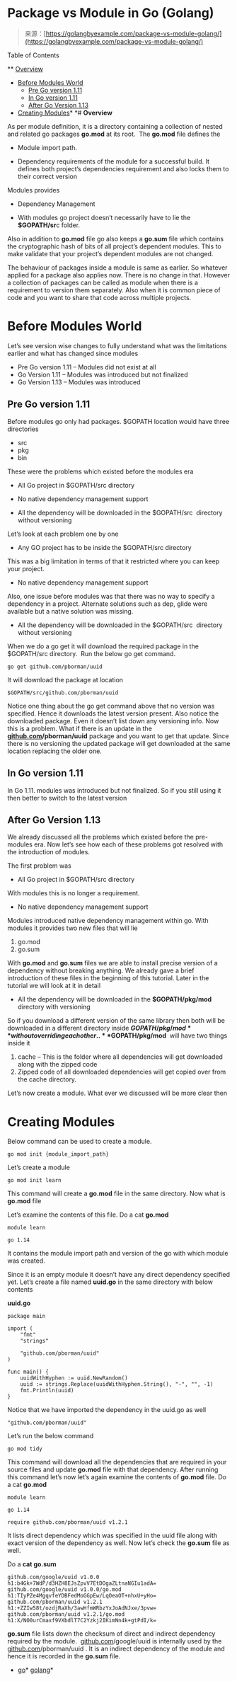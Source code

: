 <!--yml
category: 未分类
date: 2024-10-13 06:30:08
-->

# Package vs Module in Go (Golang)

> 来源：[https://golangbyexample.com/package-vs-module-golang/](https://golangbyexample.com/package-vs-module-golang/)

Table of Contents

 **   [Overview](#Overview "Overview")
*   [Before Modules World](#Before_Modules_World "Before Modules World")
    *   [Pre Go version 1.11](#Pre_Go_version_111 "Pre Go version 1.11")
    *   [In Go version 1.11](#In_Go_version_111 "In Go version 1.11")
    *   [After Go Version 1.13](#After_Go_Version_113 "After Go Version 1.13")
*   [Creating Modules](#Creating_Modules "Creating Modules")*  *# **Overview**

As per module definition, it is a directory containing a collection of nested and related go packages **go.mod** at its root.  The **go.mod** file defines the

*   Module import path.

*   Dependency requirements of the module for a successful build. It defines both project’s dependencies requirement and also locks them to their correct version

Modules provides

*   Dependency Management

*   With modules go project doesn’t necessarily have to lie the **$GOPATH/sr**c folder. 

Also in addition to **go.mod** file go also keeps a **go.sum** file which contains the cryptographic hash of bits of all project’s dependent modules. This to make validate that your project’s dependent modules are not changed.

The behaviour of packages inside a module is same as earlier. So whatever applied for a package also applies now. There is no change in that. However a collection of packages can be called as module when there is a requirement to version them separately. Also when it is common piece of code and you want to share that code across multiple projects.

# **Before Modules World**

Let’s see version wise changes to fully understand what was the limitations earlier and what has changed since modules

*   Pre Go version 1.11 – Modules did not exist at all
*   Go Version 1.11 – Modules was introduced but not finalized
*   Go Version 1.13 – Modules was introduced

## **Pre Go version 1.11**

Before modules go only had packages. $GOPATH location would have three directories

*   src
*   pkg
*   bin

These were the problems which existed before the modules era

*   All Go project in $GOPATH/src directory

*   No native dependency management support

*   All the dependency will be downloaded in the $GOPATH/src  directory without versioning

Let’s look at each problem one by one

*   Any GO project has to be inside the $GOPATH/src directory

This was a big limitation in terms of that it restricted where you can keep your project.

*   No native dependency management support

Also, one issue before modules was that there was no way to specify a dependency in a project. Alternate solutions such as dep, glide were available but a native solution was missing.

*   All the dependency will be downloaded in the $GOPATH/src  directory without versioning

When we do a go get it will download the required package in the $GOPATH/src directory.  Run the below go get command.

```
go get github.com/pborman/uuid
```

It will download the package at location

```
$GOPATH/src/github.com/pborman/uuid
```

Notice one thing about the go get command above that no version was specified. Hence it downloads the latest version present. Also notice the downloaded package. Even it doesn’t list down any versioning info. Now this is a problem. What if there is an update in the  **[github.com](http://github.com)/pborman/uuid** package and you want to get that update. Since there is no versioning the updated package will get downloaded at the same location replacing the older one.

## **In Go version 1.11**

In Go 1.11\. modules was introduced but not finalized. So if you still using it then better to switch to the latest version

## **After Go Version 1.13**

We already discussed all the problems which existed before the pre-modules era. Now let’s see how each of these problems got resolved with the introduction of modules.

The first problem was

*   All Go project in $GOPATH/src directory

With modules this is no longer a requirement.

*   No native dependency management support

Modules introduced native dependency management within go. With modules it provides two new files that will lie

1.  go.mod
2.  go.sum

With **go.mod** and **go.sum** files we are able to install precise version of a dependency without breaking anything. We already gave a brief introduction of these files in the beginning of this tutorial. Later in the tutorial we will look at it in detail

*   All the dependency will be downloaded in the **$GOPATH/pkg/mod**  directory with versioning

So if you download a different version of the same library then both will be downloaded in a different directory inside **$GOPATH/pkg/mod** without overriding each other.  . **$GOPATH/pkg/mod**  will have two things inside it

1.  cache – This is the folder where all dependencies will get downloaded along with the zipped code
2.  Zipped code of all downloaded dependencies will get copied over from the cache directory.

Let’s now create a module. What ever we discussed will be more clear then

# **Creating Modules**

Below command can be used to create a module.

```
go mod init {module_import_path}
```

Let’s create a module

```
go mod init learn
```

This command will create a **go.mod** file in the same directory. Now what is **go.mod** file

Let’s examine the contents of this file. Do a cat **go.mod**

```
module learn

go 1.14
```

It contains the module import path and version of the go with which module was created.

Since it is an empty module it doesn’t have any direct dependency specified yet. Let’s create a file named **uuid.go** in the same directory with below contents

**uuid.go**

```
package main

import (
	"fmt"
	"strings"

	"github.com/pborman/uuid"
)

func main() {
	uuidWithHyphen := uuid.NewRandom()
	uuid := strings.Replace(uuidWithHyphen.String(), "-", "", -1)
	fmt.Println(uuid)
}
```

Notice that we have imported the dependency in the uuid.go as well

```
"github.com/pborman/uuid"
```

Let’s run the below command

```
go mod tidy
```

This command will download all the dependencies that are required in your source files and update **go.mod** file with that dependency. After running this command let’s now let’s again examine the contents of **go.mod** file. Do a cat **go.mod**

```
module learn

go 1.14

require github.com/pborman/uuid v1.2.1
```

It lists direct dependency which was specified in the uuid file along with exact version of the dependency as well. Now let’s check the **go.sum** file as well.

Do a **cat go.sum**

```
github.com/google/uuid v1.0.0 h1:b4Gk+7WdP/d3HZH8EJsZpvV7EtDOgaZLtnaNGIu1adA=
github.com/google/uuid v1.0.0/go.mod h1:TIyPZe4MgqvfeYDBFedMoGGpEw/LqOeaOT+nhxU+yHo=
github.com/pborman/uuid v1.2.1 h1:+ZZIw58t/ozdjRaXh/3awHfmWRbzYxJoAdNJxe/3pvw=
github.com/pborman/uuid v1.2.1/go.mod h1:X/NO0urCmaxf9VXbdlT7C2Yzkj2IKimNn4k+gtPdI/k=
```

**go.sum** file lists down the checksum of direct and indirect dependency required by the module.  [github.com](http://github.com)/google/uuid is internally used by the [github.com](http://github.com)/pborman/uuid . It is an indirect dependency of the module and hence it is recorded in the **go.sum** file.

*   [go](https://golangbyexample.com/tag/go/)*   [golang](https://golangbyexample.com/tag/golang/)*
